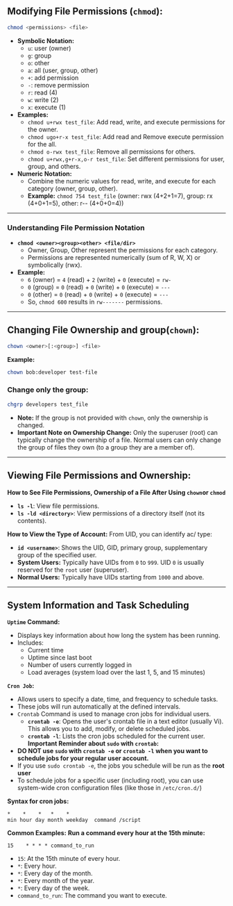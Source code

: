 ## Modifying File Permissions (`chmod`):
```bash
chmod <permissions> <file>
```
* **Symbolic Notation:**
    * `u`: user (owner)
    * `g`: group
    * `o`: other
    * `a`: all (user, group, other)
    * `+`: add permission
    * `-`: remove permission
    * `r`: read (4)
    * `w`: write (2)
    * `x`: execute (1)
* **Examples:**
    * `chmod u+rwx test_file`: Add read, write, and execute permissions for the owner.
    * `chmod ugo+r-x test_file`: Add read and Remove execute permission for the all.
    * `chmod o-rwx test_file`: Remove all permissions for others.
    * `chmod u+rwx,g+r-x,o-r test_file`: Set different permissions for user, group, and others.
* **Numeric Notation:**
    * Combine the numeric values for read, write, and execute for each category (owner, group, other).
    * **Example:** `chmod 754 test_file` (owner: rwx (4+2+1=7), group: rx (4+0+1=5), other: r-- (4+0+0=4))
---

### Understanding File Permission Notation
* **`chmod <owner><group><other> <file/dir>`**
    * Owner, Group, Other represent the permissions for each category.
    * Permissions are represented numerically (sum of R, W, X) or symbolically (rwx).
* **Example:**
    * `6` (owner) = `4` (read) + `2` (write) + `0` (execute) = `rw-`
    * `0` (group) = `0` (read) + `0` (write) + `0` (execute) = `---`
    * `0` (other) = `0` (read) + `0` (write) + `0` (execute) = `---`
    * So, `chmod 600` results in `rw-------` permissions.
---

## Changing File Ownership and group(`chown`):
```bash
chown <owner>[:<group>] <file>
```
**Example:**
```bash
chown bob:developer test-file
```
### Change only the group:
```bash
chgrp developers test_file
```
* **Note:** If the group is not provided with `chown`, only the ownership is changed.
* **Important Note on Ownership Change:** Only the superuser (root) can typically change the ownership of a file. Normal users can only change the group of files they own (to a group they are a member of).
---

## Viewing File Permissions and Ownership:
**How to See File Permissions, Ownership of a File After Using `chown`or `chmod`**
* **`ls -l`**: View file permissions.
* **`ls -ld <directory>`**: View permissions of a directory itself (not its contents).

**How to View the Type of Account:**
From UID, you can identify ac/ type:
* **`id <username>`**: Shows the UID, GID, primary group, supplementary group of the specified user.
* **System Users:** Typically have UIDs from `0` to `999`. UID `0` is usually reserved for the `root` user (superuser).
* **Normal Users:** Typically have UIDs starting from `1000` and above.
---

## System Information and Task Scheduling
**`Uptime` Command:**
* Displays key information about how long the system has been running.
* Includes:
    * Current time
    * Uptime since last boot
    * Number of users currently logged in
    * Load averages (system load over the last 1, 5, and 15 minutes)

**`Cron Job`:**
* Allows users to specify a date, time, and frequency to schedule tasks.
* These jobs will run automatically at the defined intervals.
* `Crontab` Command is used to manage cron jobs for individual users.
    * **`crontab -e`**: Opens the user's crontab file in a text editor (usually Vi). This allows you to add, modify, or delete scheduled jobs.
    * **`crontab -l`**: Lists the cron jobs scheduled for the current user.
**Important Reminder about `sudo` with `crontab`:**
* **DO NOT use `sudo` with `crontab -e` or `crontab -l` when you want to schedule jobs for your regular user account.**
* If you use `sudo crontab -e`, the jobs you schedule will be run as the **root user**
* To schedule jobs for a specific user (including root), you can use system-wide cron configuration files (like those in `/etc/cron.d/`) 

**Syntax for cron jobs:**
```
*    *    *   *    *
min hour day month weekday  command /script  
```
**Common Examples:**
**Run a command every hour at the 15th minute:**
 ```
15    * * * * command_to_run
```
 * `15`: At the 15th minute of every hour.
 * `*`: Every hour.
 * `*`: Every day of the month.
 * `*`: Every month of the year.
 * `*`: Every day of the week.
 * `command_to_run`: The command you want to execute.

